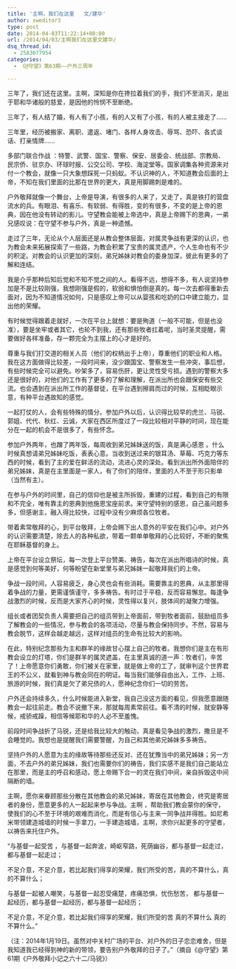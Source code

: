 ```yaml
---
title: '主啊，我们在这里   文/建华'
author: sweditor3
type: post
date: 2014-04-03T11:22:14+00:00
url: /2014/04/03/主啊我们在这里文建华/
dsq_thread_id:
  - 2583077954
categories:
  - 《@守望》第63期——户外三周年

---
```

三年了，我们还在这里。主啊，深知是你在搀拉着我们的手，我们不至消灭，是出于耶和华诸般的慈爱，是因他的怜悯不至断绝。

三年了，有人结了婚，有人有了小孩，有的人又有了小孩，有的人被主接走了……

三年里，经历被搬家、离职、遣返、堵门、各样人身攻击、辱骂、恐吓、各式谈话、打亲情牌……

多部门联合作战 ：特警、武警、国宝、警察、保安、居委会、统战部、宗教局、民宗侨、驻京办、环球时报、公交公司、学校、海淀堂等。国家调集各种资源来对付一个教会，就像一只大象想踩死一只蚂蚁。不认识神的人，不知道教会后面的上帝，不知在我们里面的比那在世界的更大，真是用脚踢刺是难的。

户外敬拜就像一个舞台，上帝是导演，有很多的人来了，又走了，真是铁打的营盘流水的兵。有眼泪、有喜乐、有软弱、有得胜，变的有很多，不变的是上帝的恩典，因在他没有转动的影儿。守望教会能被上帝选中，真是上帝赐下的恩典，一弟兄感叹说：在守望不参与户外，真是一种遗憾。

走过了三年，无论从个人层面还是从教会整体层面，对属灵争战有更深的认识，也为教会未来拓展探索了一些路，为教会积累了宝贵的属灵遗产，个人生命也有不少的积淀。对教会的认识更加的深刻，弟兄姊妹对教会的委身加深，彼此有更多的了解和连结。

我是介乎那种后知后觉和不知不觉之间的人。看得不远，想得不多，有人说坚持参加是不是比较刚强，我想刚强是假的，软弱和惧怕倒是真的。每一次去都得重新去面对，因为不知道情况如何，只是感叹上帝可以从婴孩和吃奶的口中建立能力，显出他的荣耀。

有时候觉得跟着走就好，一次在平台上就想：要是殉道（一般不可能，但是也没准），要是坐牢或者其它，也轮不到我，还有那些牧者扛着呢，当时圣灵提醒，需要做好各样准备，存一颗完全为主摆上的心才是好的。

尊重与我们打交道的相关人员（他们的权柄出于上帝），尊重他们的职业和人格。我在这方面做得比较差，一段时间来，没少跟国宝、警察发生一些冲突，事后想，有些时候完全可以避免。吵架多了，容易伤肝，更让灵性受亏损。遇到的警察大多还是很好的，对他们的工作有了更多的了解和理解，在派出所也会跟保安有些交流。也会遇到在派出所工作的基督徒，在平台遇到擦肩而过的时候，互相眨眼示意，有种平台遇故知的感觉。

一起打仗的人，会有些特殊的情分。参加户外以后，认识得比较早的虎兰、马锐、郭姐、代代、秋红、云诚，大家在西区所度过了一段比较相对平静的时间，现在能分在一起的机会不是很多了，有些怀念。

参加户外两年，也蹭了两年饭，每周收到弟兄姊妹送的饭，真是满心感恩 。什么时候真想请弟兄姊妹吃饭，表表心意。当收到送过来的银耳汤、草莓、巧克力等东西的时候，看到了主的爱在鲜活的流动，流进心灵的深处。看到派出所外面陪伴的弟兄姊妹，真是在主里面是一家人，有了你们的陪伴，里面的人不至于形只影单（当然有主）。

在参与户外的时间里，自己的信仰也是被主所拆毁，重建的过程，看到自己的有限和不完全，唯有靠主的恩典到他施恩宝座前求。来守望特别的感恩，自己虽问题多多，但感谢主，融入得比较快，过程中没有少麻烦各位牧者。

带着素常敬拜的心，到平台敬拜，上帝会赐下出人意外的平安在我们心中。对户外的认识需要清楚，除去人的各种私欲，带着一颗单单敬拜的心比较好，不断的聚焦在耶稣基督的身上。

上帝在平台设立祭坛，每一次登上平台赞美、祷告，每次在派出所唱诗的时候，真是感觉到何等美好，何等盼望在新堂里与弟兄姊妹一起敬拜我们的上帝。

争战一段时间，人容易疲乏，身心灵也会有些消耗。需要靠主的恩典，从主那里得着争战的力量，更需谨慎谨守，多多祷告。有时过于平稳，反而容易懈怠。每逢争战激烈的时候，反而是大家齐心的时候，灵性得以复兴，肢体间的凝聚力增强。

组长或者团契负责人需要把自己的组员带到上帝面前，带到牧者面前，鼓励组员多了解教会的一些情况，参与教会的各项活动，尽量与教会保持同步。不然，容易与教会脱节，这样会越走越远，这样对组员的生命有比较大的影响。

在此，特别纪念那些为主和群羊的缘故甘心摆上自己的牧者。我想你们是主在有形教会设立的灯塔，你们是群羊的属灵遮盖，在主里真诚的道一声：牧者们，辛苦了！上帝愿意你们勇敢，你们被关在家里，就是做上帝的工了，就审判这个世界君王的不公义，就看到神与教会同在的明证。每当我们能够自由出入，工作、上班、旅游的时候，我们真是欠了弟兄债的人，愿神纪念你们一切的劳苦。

户外还会持续多久，什么时候能进入新堂，我自己没这方面的看见，但我愿意跟随教会一起往前走。教会不说撤下来，那就每周素常前往。看不清的时候，就安静等候，戒骄戒躁，相信等候耶和华的人必不至羞愧。

前段时间争战折了马锐，还是给我比较大的触动，真是看见争战的激烈，撒旦是不会睡觉的。我想也是提醒我们需要警醒，为自己和其他弟兄姊妹多多祷告。

坚持户外的人愿意为主的缘故等待那些还反对、还在犹豫当中的弟兄姊妹；另一方面，不去户外的弟兄姊妹，我们也需要你们的祷告，我们实感不是我们自己能站立在那里，而是主的呼召和感动，愿上帝赐下合一的灵在我们中间，亲自拆毁这中间隔断的墙。

主啊，愿你来眷顾那些分散在其他教会的弟兄姊妹，寄居在其他教会，终究是寄居者的身份，愿意更多的人一起起来参与争战。主啊 ，帮助我们教会蒙你的保守，使我们的心不至于环境的艰难而消化，而是有信心与主来一同争战并得胜。如尼希米带领建造城墙的时候一手拿刀，一手建造城墙，主啊，求你兴起更多的守望者，以祷告来托住户外。

“与基督一起受苦 ，与基督一起奔波，崎岖窄路，死荫幽谷，都与基督一起走过，都与基督一起走过；

不足介意，不足介意，若比起我们得享的荣耀，我们所受的苦，真的不算什么，真的不算什么；

与基督一起被人嘲笑，与基督一起忍受痛楚，疼痛恐惧，忧伤愁苦， 都与基督一起经历，都与基督一起经历，都与基督一起经历；

不足介意，不足介意，若比起我们得享的荣耀，我们所受的苦 真的不算什么 真的不算什么。”

（注：2014年1月19日。虽然对中关村广场的平台、对户外的日子恋恋难舍，但是我知道我已经得到神的新的带领，要告别户外敬拜的日子了。”（摘自《@守望》第61期《户外敬拜小记之六十二/马锐》）